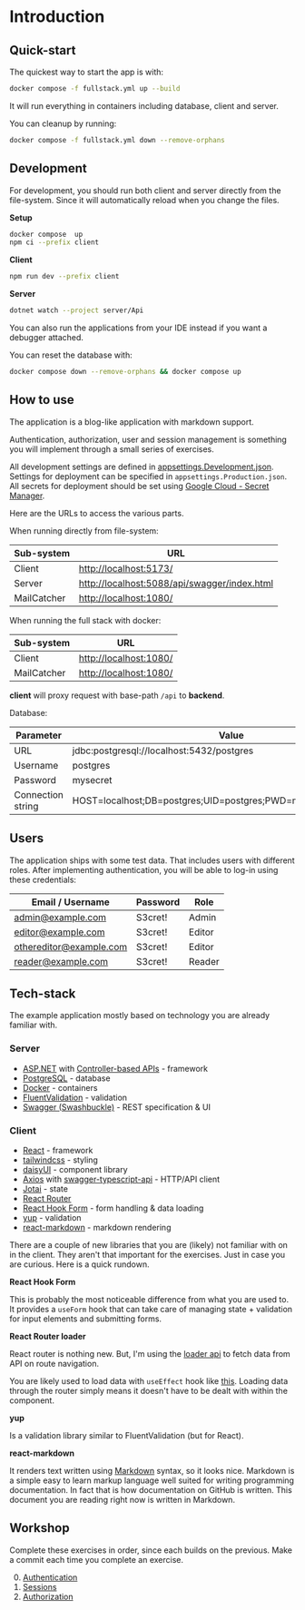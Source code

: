 # Introduction

## Quick-start

The quickest way to start the app is with:

```sh
docker compose -f fullstack.yml up --build
```

It will run everything in containers including database, client and server.

You can cleanup by running:

```sh
docker compose -f fullstack.yml down --remove-orphans
```

## Development

For development, you should run both client and server directly from the
file-system.
Since it will automatically reload when you change the files.

**Setup**

```sh
docker compose  up
npm ci --prefix client
```

**Client**

```sh
npm run dev --prefix client
```

**Server**

```sh
dotnet watch --project server/Api
```

You can also run the applications from your IDE instead if you want a debugger
attached.

You can reset the database with:

```sh
docker compose down --remove-orphans && docker compose up 
```

## How to use

The application is a blog-like application with markdown support.

Authentication, authorization, user and session management is something you
will implement through a small series of exercises.

All development settings are defined in
[appsettings.Development.json](server/Api/appsettings.Development.json).
Settings for deployment can be specified in `appsettings.Production.json`.
All secrets for deployment should be set using [Google Cloud - Secret
Manager](https://cloud.google.com/secret-manager/docs/).

Here are the URLs to access the various parts.

When running directly from file-system:

| Sub-system  | URL                                            |
| ----------- |------------------------------------------------|
| Client      | <http://localhost:5173/>                       |
| Server      | <http://localhost:5088/api/swagger/index.html> |
| MailCatcher | <http://localhost:1080/>                       |

When running the full stack with docker:

| Sub-system  | URL                      |
| ----------- | ------------------------ |
| Client      | <http://localhost:1080/> |
| MailCatcher | <http://localhost:1080/> |

**client** will proxy request with base-path `/api` to **backend**.

Database:

| Parameter         | Value                                                           |
| ----------------- | --------------------------------------------------------------- |
| URL               | jdbc:postgresql://localhost:5432/postgres                       |
| Username          | postgres                                                        |
| Password          | mysecret                                                        |
| Connection string | HOST=localhost;DB=postgres;UID=postgres;PWD=mysecret;PORT=5432; |

## Users

The application ships with some test data.
That includes users with different roles.
After implementing authentication, you will be able to log-in using these credentials:

| Email / Username        | Password | Role   |
|-------------------------| -------- | ------ |
| admin@example.com       | S3cret!  | Admin  |
| editor@example.com      | S3cret!  | Editor |
| othereditor@example.com | S3cret!  | Editor |
| reader@example.com      | S3cret!  | Reader |

## Tech-stack

The example application mostly based on technology you are already familiar
with.

### Server

- [ASP.NET](https://dotnet.microsoft.com/en-us/apps/aspnet) with [Controller-based APIs](https://learn.microsoft.com/en-us/aspnet/core/web-api/?view=aspnetcore-8.0) - framework
- [PostgreSQL](https://www.postgresql.org/) - database
- [Docker](https://www.docker.com/) - containers
- [FluentValidation](https://docs.fluentvalidation.net/en/latest/) - validation
- [Swagger (Swashbuckle)](https://github.com/domaindrivendev/Swashbuckle.AspNetCore) - REST specification & UI

### Client

- [React](https://react.dev/) - framework
- [tailwindcss](https://tailwindcss.com/) - styling
- [daisyUI](https://daisyui.com/) - component library
- [Axios](https://axios-http.com/) with [swagger-typescript-api](https://github.com/acacode/swagger-typescript-api) - HTTP/API client
- [Jotai](https://jotai.org/) - state
- [React Router](https://reactrouter.com/en/main)
- [React Hook Form](https://react-hook-form.com/) - form handling & data loading
- [yup](https://github.com/jquense/yup) - validation
- [react-markdown](https://github.com/remarkjs/react-markdown#readme) - markdown rendering

There are a couple of new libraries that you are (likely) not familiar with on
in the client.
They aren't that important for the exercises.
Just in case you are curious.
Here is a quick rundown.

**React Hook Form**

This is probably the most noticeable difference from what you are used to.
It provides a `useForm` hook that can take care of managing state + validation
for input elements and submitting forms.

**React Router loader**

React router is nothing new.
But, I'm using the [loader api](https://reactrouter.com/en/main/route/loader)
to fetch data from API on route navigation.

You are likely used to load data with `useEffect` hook like
[this](https://github.com/uldahlalex/live_api_react_danish_class/blob/master/client/src/App.tsx#L14-L23).
Loading data through the router simply means it doesn't have to be dealt with
within the component.

**yup**

Is a validation library similar to FluentValidation (but for React).

**react-markdown**

It renders text written using [Markdown](https://www.markdownguide.org/) syntax, so it
looks nice.
Markdown is a simple easy to learn markup language well suited for writing
programming documentation.
In fact that is how documentation on GitHub is written.
This document you are reading right now is written in Markdown.

## Workshop

Complete these exercises in order, since each builds on the previous.
Make a commit each time you complete an exercise.

0. [Authentication](./tutorial/00-authentication.md)
1. [Sessions](./tutorial/01-session.md)
1. [Authorization](./tutorial/02-authorization.md)
